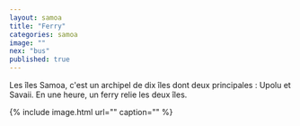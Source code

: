 ```yaml
---
layout: samoa
title: "Ferry"
categories: samoa
image: ""
nex: "bus"
published: true
---
```


Les îles Samoa, c'est un archipel de dix îles dont deux principales : Upolu et Savaii. En une heure, un ferry relie les deux îles. 

{% include image.html url="" caption="" %}